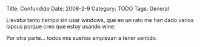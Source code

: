 Title: Confundido
Date: 2008-2-9
Category: TODO
Tags: General

Llevaba tanto tiempo sin usar windows, que en un rato me han dado varios lapsus porque creo que estoy usando wine.

Por otra parte... todos mis sueños empiezan a tener sentido.
